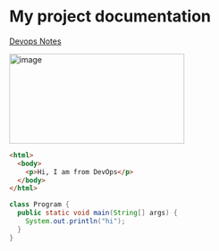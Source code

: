 # My project documentation
<a href="https://devopsworld.co.in">Devops Notes</a>

<img width="313" height="161" alt="image" src="https://github.com/user-attachments/assets/cd77d945-cecd-4843-9466-ab6fd782650e" />

```html
<html>
  <body>
    <p>Hi, I am from DevOps</p>
  </body>
</html>
```

```java
class Program {
  public static void main(String[] args) {
    System.out.println("hi");
  }
}
```
